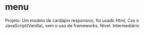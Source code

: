 # menu
 Projeto: Um modelo de cardápio responsivo, foi usado Html, Css e JavaScript(Vanilla), sem o uso de frameworks.
 Nível: Intermediário
